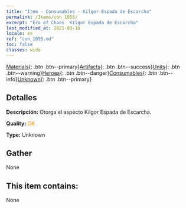 ```yaml
---
title: "Item - Consumables - Kilgor Espada de Escarcha"
permalink: /Items/con_1055/
excerpt: "Era of Chaos  Kilgor Espada de Escarcha"
last_modified_at: 2021-03-18
locale: es
ref: "con_1055.md"
toc: false
classes: wide
---
```

 [Materials](/es/Items/){: .btn .btn--primary}[Artifacts](/es/Items/Artifacts/){: .btn .btn--success}[Units](/es/Items/Units/){: .btn .btn--warning}[Heroes](/es/Items/Heroes/){: .btn .btn--danger}[Consumables](/es/Items/Consumables/){: .btn .btn--info}[Unknown](/es/Items/Unknown/){: .btn .btn--primary}

## Detalles
 **Descripción:** Otorga el aspecto Kilgor Espada de Escarcha.

 **Quality:** <span style="color: #FF8C00">OK</span>

 **Type:** Unknown

## Gather

  None

## This item contains:

  None

